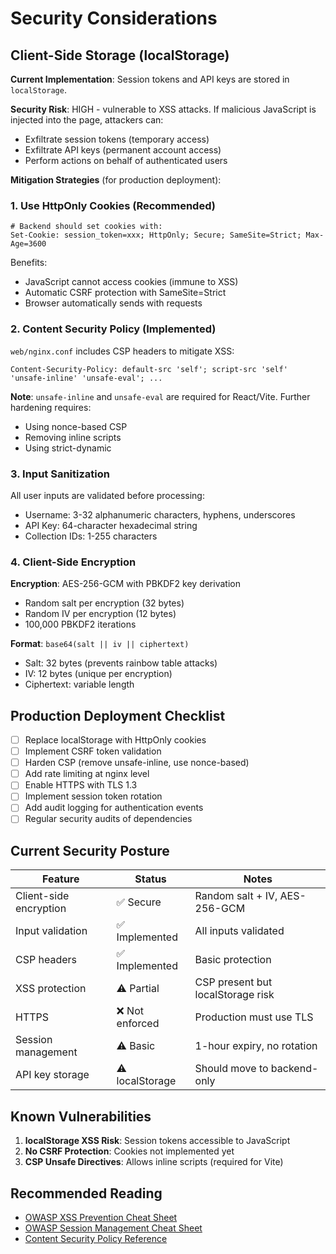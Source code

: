 # Security Considerations

## Client-Side Storage (localStorage)

**Current Implementation**: Session tokens and API keys are stored in `localStorage`.

**Security Risk**: HIGH - vulnerable to XSS attacks. If malicious JavaScript is injected into the page, attackers can:

- Exfiltrate session tokens (temporary access)
- Exfiltrate API keys (permanent account access)
- Perform actions on behalf of authenticated users

**Mitigation Strategies** (for production deployment):

### 1. Use HttpOnly Cookies (Recommended)

```nginx
# Backend should set cookies with:
Set-Cookie: session_token=xxx; HttpOnly; Secure; SameSite=Strict; Max-Age=3600
```

Benefits:

- JavaScript cannot access cookies (immune to XSS)
- Automatic CSRF protection with SameSite=Strict
- Browser automatically sends with requests

### 2. Content Security Policy (Implemented)

`web/nginx.conf` includes CSP headers to mitigate XSS:

```
Content-Security-Policy: default-src 'self'; script-src 'self' 'unsafe-inline' 'unsafe-eval'; ...
```

**Note**: `unsafe-inline` and `unsafe-eval` are required for React/Vite. Further hardening requires:

- Using nonce-based CSP
- Removing inline scripts
- Using strict-dynamic

### 3. Input Sanitization

All user inputs are validated before processing:

- Username: 3-32 alphanumeric characters, hyphens, underscores
- API Key: 64-character hexadecimal string
- Collection IDs: 1-255 characters

### 4. Client-Side Encryption

**Encryption**: AES-256-GCM with PBKDF2 key derivation

- Random salt per encryption (32 bytes)
- Random IV per encryption (12 bytes)
- 100,000 PBKDF2 iterations

**Format**: `base64(salt || iv || ciphertext)`

- Salt: 32 bytes (prevents rainbow table attacks)
- IV: 12 bytes (unique per encryption)
- Ciphertext: variable length

## Production Deployment Checklist

- [ ] Replace localStorage with HttpOnly cookies
- [ ] Implement CSRF token validation
- [ ] Harden CSP (remove unsafe-inline, use nonce-based)
- [ ] Add rate limiting at nginx level
- [ ] Enable HTTPS with TLS 1.3
- [ ] Implement session token rotation
- [ ] Add audit logging for authentication events
- [ ] Regular security audits of dependencies

## Current Security Posture

| Feature                | Status          | Notes                             |
| ---------------------- | --------------- | --------------------------------- |
| Client-side encryption | ✅ Secure       | Random salt + IV, AES-256-GCM     |
| Input validation       | ✅ Implemented  | All inputs validated              |
| CSP headers            | ✅ Implemented  | Basic protection                  |
| XSS protection         | ⚠️ Partial      | CSP present but localStorage risk |
| HTTPS                  | ❌ Not enforced | Production must use TLS           |
| Session management     | ⚠️ Basic        | 1-hour expiry, no rotation        |
| API key storage        | ⚠️ localStorage | Should move to backend-only       |

## Known Vulnerabilities

1. **localStorage XSS Risk**: Session tokens accessible to JavaScript
2. **No CSRF Protection**: Cookies not implemented yet
3. **CSP Unsafe Directives**: Allows inline scripts (required for Vite)

## Recommended Reading

- [OWASP XSS Prevention Cheat Sheet](https://cheatsheetseries.owasp.org/cheatsheets/Cross_Site_Scripting_Prevention_Cheat_Sheet.html)
- [OWASP Session Management Cheat Sheet](https://cheatsheetseries.owasp.org/cheatsheets/Session_Management_Cheat_Sheet.html)
- [Content Security Policy Reference](https://developer.mozilla.org/en-US/docs/Web/HTTP/CSP)

